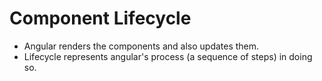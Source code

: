 # Component Lifecycle

- Angular renders the components and also updates them.
- Lifecycle represents angular's process (a sequence of steps) in doing so.
